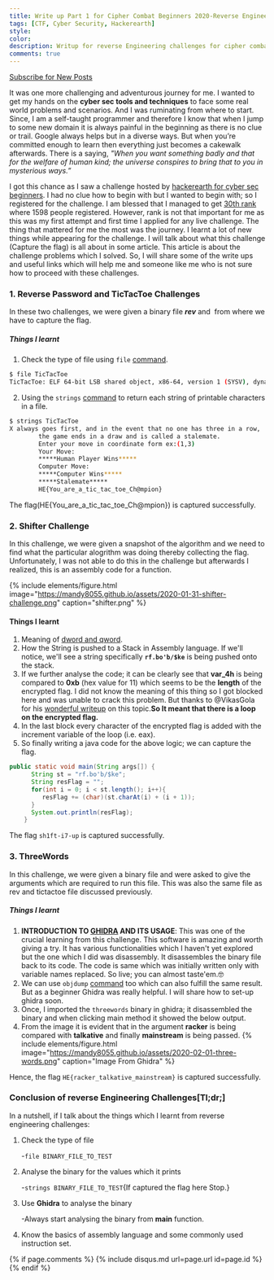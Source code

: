 ```yaml
---
title: Write up Part 1 for Cipher Combat Beginners 2020-Reverse Engineering
tags: [CTF, Cyber Security, Hackerearth]
style: 
color: 
description: Writup for reverse Engineering challenges for cipher combat ctf held on 22 january 2020.
comments: true
---
```

<a class="text-center" href="https://feedburner.google.com/fb/a/mailverify?uri=Mandy8055&amp;loc=en_US" onclick="window.open(this.href, 'subscribe',
    'left=20,top=20,width=500,height=500,toolbar=1,resizable=0'); return false;">Subscribe for New Posts</a>

It was one more challenging and adventurous journey for me. I wanted to get my hands on the **cyber sec tools and techniques** to face some real world problems and scenarios. And I was ruminating from where to start. Since, I am a self-taught programmer and therefore I know that when I jump to some new domain it is always painful in the beginning as there is no clue or trail. Google always helps but in a diverse ways. But when you’re committed enough to learn then everything just becomes a cakewalk afterwards. There is a saying, _"When you want something badly and that for the welfare of human kind; the universe conspires to bring that to you in mysterious ways.”_

I got this chance as I saw a challenge hosted by [hackerearth for cyber sec beginners](https://ciphercombatforbeginners.hackerearth.com/). I had no clue how to begin with but I wanted to begin with; so I registered for the challenge. I am blessed that I managed to get [30th rank](https://cybersec.hackerearth.com/users/1285) where 1598 people registered. However, rank is not that important for me as this was my first attempt and first time I applied for any live challenge. The thing that mattered for me the most was the journey. I learnt a lot of new things while appearing for the challenge. I will talk about what this challenge (Capture the flag) is all about in some article. This article is about the challenge problems which I solved. So, I will share some of the write ups and useful links which will help me and someone like me who is not sure how to proceed with these challenges.

### 1. Reverse Password and TicTacToe Challenges
In these two challenges, we were given a binary file **_rev_** and  from where we have to capture the flag.
##### Things I learnt
1. Check the type of file using `file` [command](https://www.computerhope.com/unix/ufile.htm).
```bash
$ file TicTacToe 
TicTacToe: ELF 64-bit LSB shared object, x86-64, version 1 (SYSV), dynamically linked, interpreter /lib64/ld-linux-x86-64.so.2, for GNU/Linux 3.2.0, BuildID[sha1]=b0ab92b6d5cf556d432de814dc8e7ab26b3974da, not stripped
```
2. Using the `strings` [command](http://www.linfo.org/strings.html) to return each string of printable characters in a file.
```bash
$ strings TicTacToe
X always goes first, and in the event that no one has three in a row,
        the game ends in a draw and is called a stalemate.
        Enter your move in coordinate form ex:(1,3) 
        Your Move: 
        *****Human Player Wins*****
        Computer Move: 
        *****Computer Wins*****
        *****Stalemate*****
        HE{You_are_a_tic_tac_toe_Ch@mpion}
```
The flag(HE{You_are_a_tic_tac_toe_Ch@mpion}) is captured successfully.

### 2. Shifter Challenge
In this challenge, we were given a snapshot of the algorithm and we need to find what the particular alogrithm was doing thereby collecting the flag. Unfortunately, I was not able to do this in the challenge but afterwards I realized, this is an assembly code for a function.

{% include elements/figure.html image="https://mandy8055.github.io/assets/2020-01-31-shifter-challenge.png" caption="shifter.png" %}

#### Things I learnt

1. Meaning of [dword and qword](https://en.wikipedia.org/wiki/Word_(computer_architecture)).
2. How the String is pushed to a Stack in Assembly language. If we'll notice, we'll see a string specifically **`rf.bo'b/$ke`** is being pushed onto the stack.
3. If we further analyse the code; it can be clearly see that **var_4h** is being compared to **0xb** (hex value for 11) which seems to be the **length** of the encrypted flag. I did not know the meaning of this thing so I got blocked here and was unable to crack this problem. But thanks to @VikasGola for his [wonderful writeup](https://vikasgola.github.io/blog/cipher-combat-beginners-2020) on this topic.**So It meant that there is a loop on the encrypted flag.**
4. In the last block every character of the encrypted flag is added with the increment variable of the loop (i.e. eax).
5. So finally writing a java code for the above logic; we can capture the flag.

```java
public static void main(String args[]) {
      String st = "rf.bo'b/$ke";
      String resFlag = "";
      for(int i = 0; i < st.length(); i++){
         resFlag += (char)(st.charAt(i) + (i + 1));
      }
      System.out.println(resFlag);
    }
```
The flag `sh1ft-i7-up` is captured successfully.
### 3. ThreeWords
In this challenge, we were given a binary file and were asked to give the arguments which are required to run this file. This was also the same file as rev and tictactoe file discussed previously.

##### Things I learnt
1. **INTRODUCTION TO [GHIDRA](https://github.com/NationalSecurityAgency/ghidra) AND ITS USAGE**: This was one of the crucial learning from this challenge. This software is amazing and worth giving a try. It has various functionalities which I haven't yet explored but the one which I did was disassembly. It disassembles the binary file back to its code. The code is same which was initially written only with variable names replaced. So live; you can almost taste'em.:nerd_face:
2. We can use `objdump` [command](https://linux.101hacks.com/unix/objdump/) too which can also fulfill the same result. But as a beginner Ghidra was really helpful. I will share how to set-up ghidra soon.
3. Once, I imported the `threewords` binary in ghidra; it disassembled the binary and when clicking main method it showed the below output.
4. From the image it is evident that in the argument **racker** is being compared with **talkative** and finally **mainstream** is being passed.
{% include elements/figure.html image="https://mandy8055.github.io/assets/2020-02-01-three-words.png" caption="Image From Ghidra" %}

Hence, the flag `HE{racker_talkative_mainstream}` is captured successfully.

### Conclusion of reverse Engineering Challenges[Tl;dr;]
In a nutshell, if I talk about the things which I learnt from reverse engineering challenges:
1. Check the type of file

    -`file BINARY_FILE_TO_TEST`

2. Analyse the binary for the values which it prints
    
    -`strings BINARY_FILE_TO_TEST`{If captured the flag here Stop.}

3. Use **Ghidra** to analyse the binary
    
    -Always start analysing the binary from **main** function.

4. Know the basics of assembly language and some commonly used instruction set.

{% if page.comments %} {% include disqus.md url=page.url id=page.id %} {% endif %}